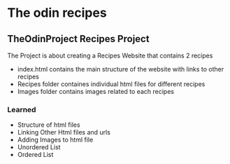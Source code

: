 # The odin recipes #

## TheOdinProject Recipes Project ##

The Project is about creating a Recipes Website that contains 2 recipes

- index.html contains the main structure of the website with links to other recipes
- Recipes folder containes individual html files for different recipes
- Images folder contains images related to each recipes

### Learned ###

- Structure of html files
- Linking Other Html files and urls
- Adding Images to html file
- Unordered List
- Ordered List
